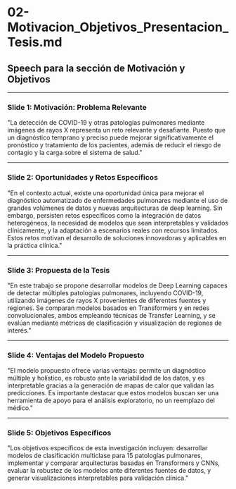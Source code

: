# 02-Motivacion_Objetivos_Presentacion_Tesis.md

## Speech para la sección de Motivación y Objetivos

---

### Slide 1: Motivación: Problema Relevante

"La detección de COVID-19 y otras patologías pulmonares mediante imágenes de rayos X representa un reto relevante y desafiante. Puesto que un diagnóstico temprano y preciso puede mejorar significativamente el pronóstico y tratamiento de los pacientes, además de reducir el riesgo de contagio y la carga sobre el sistema de salud."

---

### Slide 2: Oportunidades y Retos Específicos

"En el contexto actual, existe una oportunidad única para mejorar el diagnóstico automatizado de enfermedades pulmonares mediante el uso de grandes volúmenes de datos y nuevas arquitecturas de deep learning. Sin embargo, persisten retos específicos como la integración de datos heterogéneos, la necesidad de modelos que sean interpretables y validados clínicamente, y la adaptación a escenarios reales con recursos limitados. Estos retos motivan el desarrollo de soluciones innovadoras y aplicables en la práctica clínica."

---

### Slide 3: Propuesta de la Tesis

"En este trabajo se propone desarrollar modelos de Deep Learning capaces de detectar múltiples patologías pulmonares, incluyendo COVID-19, utilizando imágenes de rayos X provenientes de diferentes fuentes y regiones. Se comparan modelos basados en Transformers y en redes convolucionales, ambos empleando técnicas de Transfer Learning, y se evalúan mediante métricas de clasificación y visualización de regiones de interés."

---

### Slide 4: Ventajas del Modelo Propuesto

"El modelo propuesto ofrece varias ventajas: permite un diagnóstico múltiple y holístico, es robusto ante la variabilidad de los datos, y es interpretable gracias a la generación de mapas de calor que validan las predicciones. Es importante destacar que estos modelos buscan ser una herramienta de apoyo para el análisis exploratorio, no un reemplazo del médico."

---

### Slide 5: Objetivos Específicos

"Los objetivos específicos de esta investigación incluyen: desarrollar modelos de clasificación multiclase para 15 patologías pulmonares, implementar y comparar arquitecturas basadas en Transformers y CNNs, evaluar la robustez de los modelos ante diferentes fuentes de datos, y generar visualizaciones interpretables para validación clínica."
